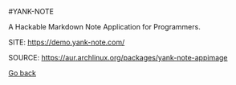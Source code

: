 #YANK-NOTE

 A Hackable Markdown Note Application for Programmers.

 SITE: https://demo.yank-note.com/

 SOURCE: https://aur.archlinux.org/packages/yank-note-appimage

 [Go back](https://portable-linux-apps.github.io/apps.html)
